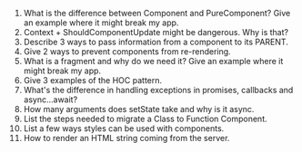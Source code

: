 1. What is the difference between Component and PureComponent?
Give an example where it might break my app.
2. Context + ShouldComponentUpdate might be dangerous. Why is
that?
3. Describe 3 ways to pass information from a component to its
PARENT.
4. Give 2 ways to prevent components from re-rendering.
5. What is a fragment and why do we need it? Give an example where it
might break my app.
6. Give 3 examples of the HOC pattern.
7. What's the difference in handling exceptions in promises,
callbacks and async…await?
8. How many arguments does setState take and why is it async.
9. List the steps needed to migrate a Class to Function
Component.
10. List a few ways styles can be used with components.
11. How to render an HTML string coming from the server.